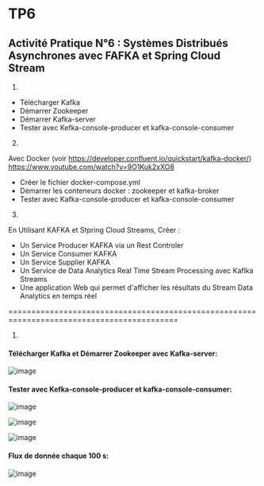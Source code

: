 # TP6
## Activité Pratique N°6 : Systèmes Distribués Asynchrones avec FAFKA  et Spring Cloud Stream

1. 
- Télécharger Kafka
- Démarrer Zookeeper
- Démarrer Kafka-server
- Tester avec Kefka-console-producer et kafka-console-consumer
2. 
Avec Docker (voir https://developer.confluent.io/quickstart/kafka-docker/)
https://www.youtube.com/watch?v=9O1Kuk2xXO8
 - Créer le fichier docker-compose.yml
 - Démarrer les conteneurs docker : zookeeper et kafka-broker
 - Tester avec Kafka-console-producer et kafka-console-consumer
3. 
En Utilisant KAFKA et Stpring Cloud Streams, Créer :
- Un Service Producer KAFKA via un Rest Controler
- Un Service Consumer KAFKA
- Un Service Supplier KAFKA
- Un Service de Data Analytics Real Time Stream Processing avec Kaflka Streams
- Une application Web qui permet d'afficher les résultats du Stream Data Analytics en temps réel

===========================================================================================

1. 
#### Télécharger Kafka et Démarrer Zookeeper avec  Kafka-server:

![image](https://github.com/lam843/TP6/assets/78732216/88cd6c69-ad6d-4801-b27f-aef7436b059f)

#### Tester avec Kefka-console-producer et kafka-console-consumer:

![image](https://github.com/lam843/TP6/assets/78732216/3e23bf1e-8385-44ed-bfb4-d230ba688fcf)

![image](https://github.com/lam843/TP6/assets/78732216/0f63704f-3a83-4d5f-9b36-efd4512bec3e)

![image](https://github.com/lam843/TP6/assets/78732216/f192d62a-49dc-4248-8380-cc3945d4749b)

#### Flux de donnée chaque 100 s:
![image](https://github.com/lam843/TP6/assets/78732216/ff34098e-fcd1-4e7f-a9be-80de891e9d3a)



